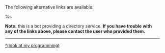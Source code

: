 The following alternative links are available:

%s

**Note:** this is a bot providing a directory service. **If you have trouble with any of the links above, please contact the user who provided them.**

---

[^(look at my programming)](https://amirror.link/source)
